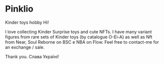 # Pinklio
Kinder toys hobby
Hi!

I love collecting Kinder Surprise toys and cute NFTs.
I have many variant figures from rare sets of Kinder toys (by catalogue O-Ei-A) as well as Nft from Near, Soul Reborne on BSC e NBA on Flow.
Feel free to contact-me for an exchange / sale.

Thank you.
Слава Україні!
